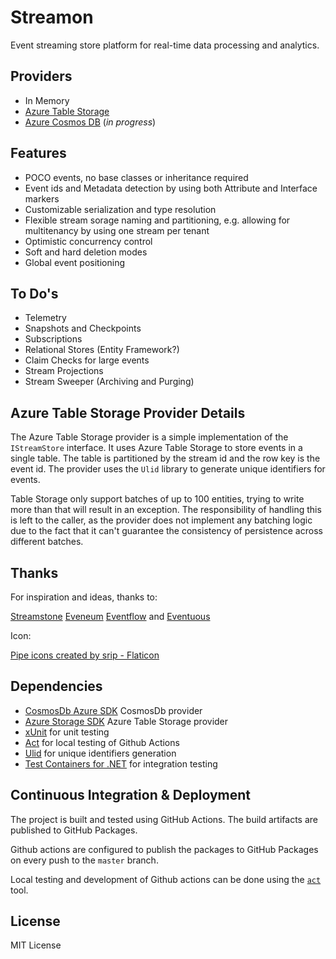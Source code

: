 # Streamon

Event streaming store platform for real-time data processing and analytics.

## Providers
* In Memory
* [Azure Table Storage](https://learn.microsoft.com/en-us/azure/storage/tables/table-storage-overview)
* [Azure Cosmos DB](https://developer.azurecosmosdb.com/tools) (_in progress_)

## Features

* POCO events, no base classes or inheritance required
* Event ids and Metadata detection by using both Attribute and Interface markers
* Customizable serialization and type resolution
* Flexible stream sorage naming and partitioning, e.g. allowing for multitenancy by using one stream per tenant
* Optimistic concurrency control
* Soft and hard deletion modes
* Global event positioning

## To Do's

* Telemetry
* Snapshots and Checkpoints
* Subscriptions
* Relational Stores (Entity Framework?)
* Claim Checks for large events
* Stream Projections
* Stream Sweeper (Archiving and Purging)

## Azure Table Storage Provider Details

The Azure Table Storage provider is a simple implementation of the `IStreamStore` interface.
It uses Azure Table Storage to store events in a single table.
The table is partitioned by the stream id and the row key is the event id.
The provider uses the `Ulid` library to generate unique identifiers for events.

Table Storage only support batches of up to 100 entities, trying to write more than that will result in an exception.
The responsibility of handling this is left to the caller, as the provider does not implement any batching logic due to the fact that it can't guarantee the consistency of persistence across different batches.
 
## Thanks

For inspiration and ideas, thanks to:

[Streamstone](https://github.com/yevhen/Streamstone)
[Eveneum](https://github.com/Eveneum/Eveneum)
[Eventflow](https://geteventflow.net/)
and
[Eventuous](https://eventuous.dev/)

Icon:

[Pipe icons created by srip - Flaticon](https://www.flaticon.com/free-icons/pipe)

## Dependencies

* [CosmosDb Azure SDK](https://learn.microsoft.com/en-us/azure/cosmos-db/nosql/quickstart-dotnet) CosmosDb provider
* [Azure Storage SDK](https://learn.microsoft.com/en-us/azure/storage/) Azure Table Storage provider
* [xUnit](https://xunit.net/) for unit testing
* [Act](https://github.com/nektos/act) for local testing of Github Actions
* [Ulid](https://github.com/Cysharp/Ulid) for unique identifiers generation
* [Test Containers for .NET](https://testcontainers.com/guides/getting-started-with-testcontainers-for-dotnet/) for integration testing

## Continuous Integration & Deployment

The project is built and tested using GitHub Actions. The build artifacts are published to GitHub Packages.

Github actions are configured to publish the packages to GitHub Packages on every push to the `master` branch.

Local testing and development of Github actions can be done using the [`act`](https://github.com/nektos/act) tool. 

## License

MIT License

